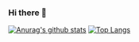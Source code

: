 ### Hi there 👋

[![Anurag's github stats](https://github-readme-stats.vercel.app/api?username=logyxiao)](https://github.com/logyxiao/github-readme-stats)
[![Top Langs](https://github-readme-stats.vercel.app/api/top-langs/?username=logyxiao&layout=compact)](https://github.com/logyxiao/github-readme-stats)

